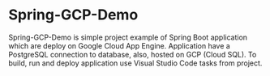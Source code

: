 # Spring-GCP-Demo

Spring-GCP-Demo is simple project example of Spring Boot application which are deploy on Google Cloud App Engine. Application have a PostgreSQL connection to database, also, hosted on GCP (Cloud SQL). To build, run and deploy application use Visual Studio Code tasks from project. 
